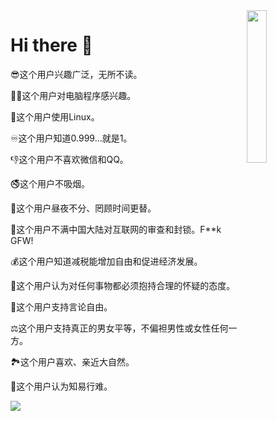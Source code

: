 <img src="https://user-images.githubusercontent.com/34357771/147701096-0db0d6a2-8f91-473b-8d0e-630dcd6228c9.jpg" style="width: 25%;" align="right">

# Hi there 👋

😎这个用户兴趣广泛，无所不读。

👨‍💻这个用户对电脑程序感兴趣。

🐧这个用户使用Linux。

♾️这个用户知道0.999…就是1。

👎这个用户不喜欢微信和QQ。

🚭这个用户不吸烟。

🌃这个用户昼夜不分、罔顾时间更替。

🧱这个用户不满中国大陆对互联网的审查和封锁。F**k GFW!	

💰这个用户知道减税能增加自由和促进经济发展。

🤔这个用户认为对任何事物都必须抱持合理的怀疑的态度。

🗽这个用户支持言论自由。

⚖️这个用户支持真正的男女平等，不偏袒男性或女性任何一方。

🏞️这个用户喜欢、亲近大自然。

🫠这个用户认为知易行难。

<img src="https://github-readme-stats.vercel.app/api/top-langs/?username=FlyRenxing&theme=default&layout=compact" >

